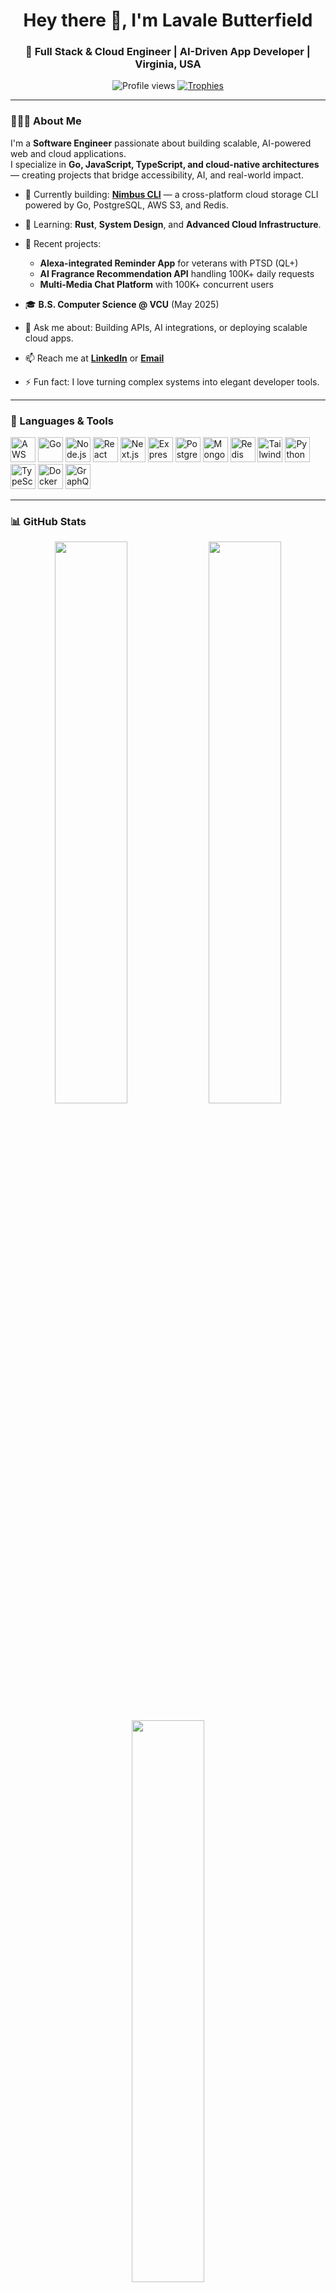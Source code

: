 <h1 align="center">Hey there 👋, I'm Lavale Butterfield</h1>
<h3 align="center">🚀 Full Stack & Cloud Engineer | AI-Driven App Developer | Virginia, USA</h3>

<p align="center">
  <img src="https://komarev.com/ghpvc/?username=lavale1012&label=Profile%20Views&color=0e75b6&style=flat" alt="Profile views" />
  <a href="https://github.com/ryo-ma/github-profile-trophy">
    <img src="https://github-profile-trophy.vercel.app/?username=lavale1012&theme=onedark&row=1&margin-w=10&no-frame=true" alt="Trophies" />
  </a>
</p>

---

### 👨🏽‍💻 About Me
I'm a **Software Engineer** passionate about building scalable, AI-powered web and cloud applications.  
I specialize in **Go, JavaScript, TypeScript, and cloud-native architectures** — creating projects that bridge accessibility, AI, and real-world impact.

- 🔭 Currently building: [**Nimbus CLI**](https://github.com/Lavale1012/nimbus) — a cross-platform cloud storage CLI powered by Go, PostgreSQL, AWS S3, and Redis.  
- 🧠 Learning: **Rust**, **System Design**, and **Advanced Cloud Infrastructure**.  
- 🧩 Recent projects:
  - **Alexa-integrated Reminder App** for veterans with PTSD (QL+)
  - **AI Fragrance Recommendation API** handling 100K+ daily requests  
  - **Multi-Media Chat Platform** with 100K+ concurrent users  

- 🎓 **B.S. Computer Science @ VCU** (May 2025)
- 💬 Ask me about: Building APIs, AI integrations, or deploying scalable cloud apps.  
- 📫 Reach me at **[LinkedIn](https://linkedin.com/in/lavale-butterfield)** or **[Email](mailto:Lavale889@gmail.com)**  
- ⚡ Fun fact: I love turning complex systems into elegant developer tools.

---

### 🧰 Languages & Tools
<p align="left">
<a href="https://aws.amazon.com" target="_blank" rel="noreferrer"><img src="https://cdn.jsdelivr.net/gh/devicons/devicon/icons/amazonwebservices/amazonwebservices-original-wordmark.svg" alt="AWS" width="40" height="40"/></a>
<a href="https://golang.org" target="_blank" rel="noreferrer"><img src="https://cdn.jsdelivr.net/gh/devicons/devicon/icons/go/go-original.svg" alt="Go" width="40" height="40"/></a>
<a href="https://nodejs.org" target="_blank" rel="noreferrer"><img src="https://cdn.jsdelivr.net/gh/devicons/devicon/icons/nodejs/nodejs-original.svg" alt="Node.js" width="40" height="40"/></a>
<a href="https://reactjs.org" target="_blank" rel="noreferrer"><img src="https://cdn.jsdelivr.net/gh/devicons/devicon/icons/react/react-original.svg" alt="React" width="40" height="40"/></a>
<a href="https://nextjs.org" target="_blank" rel="noreferrer"><img src="https://cdn.worldvectorlogo.com/logos/nextjs-2.svg" alt="Next.js" width="40" height="40"/></a>
<a href="https://expressjs.com" target="_blank" rel="noreferrer"><img src="https://cdn.jsdelivr.net/gh/devicons/devicon/icons/express/express-original.svg" alt="Express.js" width="40" height="40"/></a>
<a href="https://www.postgresql.org" target="_blank" rel="noreferrer"><img src="https://cdn.jsdelivr.net/gh/devicons/devicon/icons/postgresql/postgresql-original.svg" alt="PostgreSQL" width="40" height="40"/></a>
<a href="https://www.mongodb.com/" target="_blank" rel="noreferrer"><img src="https://cdn.jsdelivr.net/gh/devicons/devicon/icons/mongodb/mongodb-original.svg" alt="MongoDB" width="40" height="40"/></a>
<a href="https://redis.io" target="_blank" rel="noreferrer"><img src="https://cdn.jsdelivr.net/gh/devicons/devicon/icons/redis/redis-original.svg" alt="Redis" width="40" height="40"/></a>
<a href="https://tailwindcss.com" target="_blank" rel="noreferrer"><img src="https://www.vectorlogo.zone/logos/tailwindcss/tailwindcss-icon.svg" alt="TailwindCSS" width="40" height="40"/></a>
<a href="https://www.python.org" target="_blank" rel="noreferrer"><img src="https://cdn.jsdelivr.net/gh/devicons/devicon/icons/python/python-original.svg" alt="Python" width="40" height="40"/></a>
<a href="https://www.typescriptlang.org" target="_blank" rel="noreferrer"><img src="https://cdn.jsdelivr.net/gh/devicons/devicon/icons/typescript/typescript-original.svg" alt="TypeScript" width="40" height="40"/></a>
<a href="https://docker.com" target="_blank" rel="noreferrer"><img src="https://cdn.jsdelivr.net/gh/devicons/devicon/icons/docker/docker-original.svg" alt="Docker" width="40" height="40"/></a>
<a href="https://graphql.org" target="_blank" rel="noreferrer"><img src="https://cdn.jsdelivr.net/gh/devicons/devicon/icons/graphql/graphql-plain.svg" alt="GraphQL" width="40" height="40"/></a>
</p>

---

### 📊 GitHub Stats
<p align="center">
  <img width="48%" src="https://github-readme-stats.vercel.app/api?username=lavale1012&show_icons=true&theme=tokyonight" />
  <img width="48%" src="https://github-readme-streak-stats.herokuapp.com/?user=lavale1012&theme=tokyonight" />
</p>

<p align="center">
  <img width="48%" src="https://github-readme-stats.vercel.app/api/top-langs?username=lavale1012&show_icons=true&locale=en&layout=compact&theme=tokyonight" />
</p>

---

### 🤝 Let’s Connect
<p align="center">
  <a href="https://linkedin.com/in/lavale-butterfield"><img src="https://img.shields.io/badge/LinkedIn-0A66C2?style=for-the-badge&logo=linkedin&logoColor=white"/></a>
  <a href="mailto:Lavale889@gmail.com"><img src="https://img.shields.io/badge/Email-D14836?style=for-the-badge&logo=gmail&logoColor=white"/></a>
  <a href="https://github.com/Lavale1012"><img src="https://img.shields.io/badge/GitHub-171515?style=for-the-badge&logo=github&logoColor=white"/></a>
</p>
